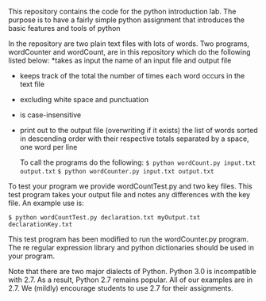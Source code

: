 This repository contains the code for the python introduction lab. The
purpose is to have a fairly simple python assignment that introduces
the basic features and tools of python

In the repository are two plain text files with lots of words.
Two programs, wordCounter and wordCount, are in this repository which do the following listed below: 
*takes as input the name of an input file and output file
* keeps track of the total the number of times each word occurs in the text file 
* excluding white space and punctuation
* is case-insensitive
* print out to the output file (overwriting if it exists) the list of
  words sorted in descending order with their respective totals
  separated by a space, one word per line
  
  To call the programs do the following: 
  `$ python wordCount.py input.txt output.txt`
  `$ python wordCounter.py input.txt output.txt`

To test your program we provide wordCountTest.py and two key
files. This test program takes your output file and notes any
differences with the key file. An example use is:

`$ python wordCountTest.py declaration.txt myOutput.txt declarationKey.txt`

This test program has been modified to run the wordCounter.py program. 
The re regular expression library and python dictionaries should be
used in your program. 

Note that there are two major dialects of Python.  Python 3.0 is
incompatible with 2.7.   As a result, Python 2.7 remains popular.  All
of our examples are in 2.7.  We (mildly) encourage students to use 2.7
for their assignments. 
